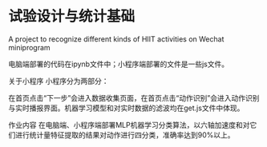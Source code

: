 # 试验设计与统计基础
A project to recognize different kinds of HIIT activities on Wechat miniprogram

电脑端部署的代码在ipynb文件中；小程序端部署的文件是一些js文件。


关于小程序
小程序分为两部分：

在首页点击“下一步”会进入数据收集页面，在首页点击“动作识别”会进入动作识别与实时播报界面。机器学习模型和对实时数据的滤波均在get.js文件中体现。

作业内容
在电脑端、小程序端部署MLP机器学习分类算法，以六轴加速度和对它们进行统计量特征提取的结果对动作进行四分类，准确率达到90%以上。
